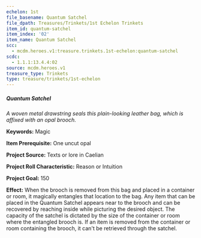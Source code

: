 ```yaml
---
echelon: 1st
file_basename: Quantum Satchel
file_dpath: Treasures/Trinkets/1st Echelon Trinkets
item_id: quantum-satchel
item_index: '02'
item_name: Quantum Satchel
scc:
  - mcdm.heroes.v1:treasure.trinkets.1st-echelon:quantum-satchel
scdc:
  - 1.1.1:13.4.4:02
source: mcdm.heroes.v1
treasure_type: Trinkets
type: treasure/trinkets/1st-echelon
---
```


##### Quantum Satchel

*A woven metal drawstring seals this plain-looking leather bag, which is affixed with an opal brooch.*

**Keywords:** Magic

**Item Prerequisite:** One uncut opal

**Project Source:** Texts or lore in Caelian

**Project Roll Characteristic:** Reason or Intuition

**Project Goal:** 150

**Effect:** When the brooch is removed from this bag and placed in a container or room, it magically entangles that location to the bag. Any item that can be placed in the Quantum Satchel appears near to the brooch and can be recovered by reaching inside while picturing the desired object. The capacity of the satchel is dictated by the size of the container or room where the entangled brooch is. If an item is removed from the container or room containing the brooch, it can't be retrieved through the satchel.

